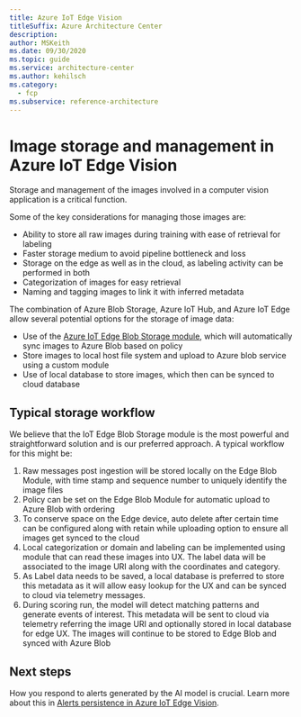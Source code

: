 ```yaml
---
title: Azure IoT Edge Vision
titleSuffix: Azure Architecture Center
description: 
author: MSKeith
ms.date: 09/30/2020
ms.topic: guide
ms.service: architecture-center
ms.author: kehilsch
ms.category:
  - fcp
ms.subservice: reference-architecture
---
```


# Image storage and management in Azure IoT Edge Vision

Storage and management of the images involved in a computer vision application is a critical function. 

Some of the key considerations for managing those images are:

* Ability to store all raw images during training with ease of retrieval for labeling
* Faster storage medium to avoid pipeline bottleneck and loss
* Storage on the edge as well as in the cloud, as labeling activity can be performed in both
* Categorization of images for easy retrieval
* Naming and tagging images to link it with inferred metadata

The combination of Azure Blob Storage, Azure IoT Hub, and Azure IoT Edge allow several potential options for the storage of image data:

* Use of the [Azure IoT Edge Blob Storage module](https://docs.microsoft.com/en-us/azure/iot-edge/how-to-store-data-blob), which will automatically sync images to Azure Blob based on policy
* Store images to local host file system and upload to Azure blob service using a custom module
* Use of local database to store images, which then can be synced to cloud database

## Typical storage workflow

We believe that the IoT Edge Blob Storage module is the most powerful and straightforward solution and is our preferred approach. A typical workflow for this might be:

1. Raw messages post ingestion will be stored locally on the Edge Blob Module, with time stamp and sequence number to uniquely identify the image files
2. Policy can be set on the Edge Blob Module for automatic upload to Azure Blob with ordering
3. To conserve space on the Edge device, auto delete after certain time can be configured along with retain while uploading option to ensure all images get synced to the cloud
4. Local categorization or domain and labeling can be implemented using module that can read these images into UX.  The label data will be associated to the image URI along with the coordinates and category.
5. As Label data needs to be saved, a local database is preferred to store this metadata as it will allow easy lookup for the UX and can be synced to cloud via telemetry messages.
6. During scoring run, the model will detect matching patterns and generate events of interest. This metadata will be sent to cloud via telemetry referring the image URI and optionally stored in local database for edge UX.  The images will continue to be stored to Edge Blob and synced with Azure Blob

## Next steps

How you respond to alerts generated by the AI model is crucial. Learn more about this in [Alerts persistence in Azure IoT Edge Vision](iot-edge-alerts.md).